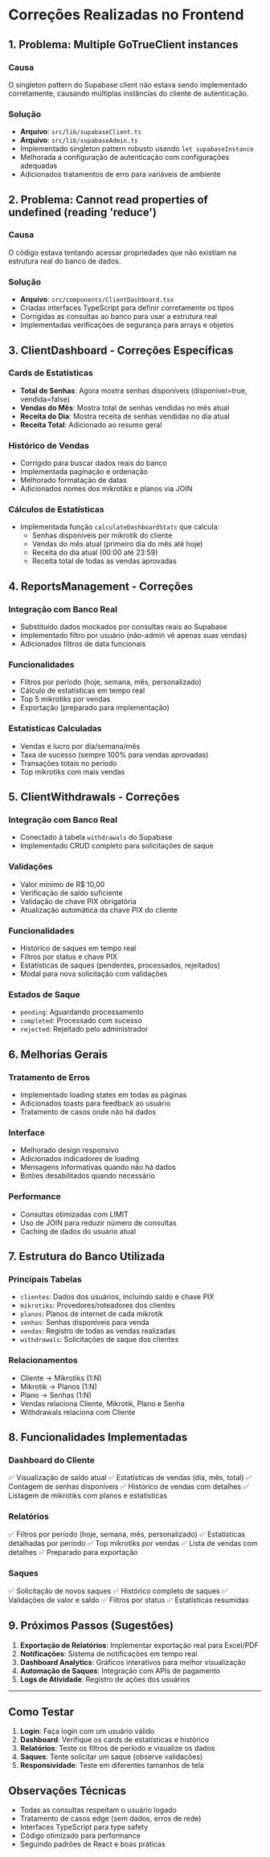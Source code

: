 # Correções Realizadas no Frontend

## 1. Problema: Multiple GoTrueClient instances

### Causa
O singleton pattern do Supabase client não estava sendo implementado corretamente, causando múltiplas instâncias do cliente de autenticação.

### Solução
- **Arquivo**: `src/lib/supabaseClient.ts`
- **Arquivo**: `src/lib/supabaseAdmin.ts`
- Implementado singleton pattern robusto usando `let supabaseInstance`
- Melhorada a configuração de autenticação com configurações adequadas
- Adicionados tratamentos de erro para variáveis de ambiente

## 2. Problema: Cannot read properties of undefined (reading 'reduce')

### Causa
O código estava tentando acessar propriedades que não existiam na estrutura real do banco de dados.

### Solução
- **Arquivo**: `src/components/ClientDashboard.tsx`
- Criadas interfaces TypeScript para definir corretamente os tipos
- Corrigidas as consultas ao banco para usar a estrutura real
- Implementadas verificações de segurança para arrays e objetos

## 3. ClientDashboard - Correções Específicas

### Cards de Estatísticas
- **Total de Senhas**: Agora mostra senhas disponíveis (disponivel=true, vendida=false)
- **Vendas do Mês**: Mostra total de senhas vendidas no mês atual
- **Receita do Dia**: Mostra receita de senhas vendidas no dia atual
- **Receita Total**: Adicionado ao resumo geral

### Histórico de Vendas
- Corrigido para buscar dados reais do banco
- Implementada paginação e ordenação
- Melhorado formatação de datas
- Adicionados nomes dos mikrotiks e planos via JOIN

### Cálculos de Estatísticas
- Implementada função `calculateDashboardStats` que calcula:
  - Senhas disponíveis por mikrotik do cliente
  - Vendas do mês atual (primeiro dia do mês até hoje)
  - Receita do dia atual (00:00 até 23:59)
  - Receita total de todas as vendas aprovadas

## 4. ReportsManagement - Correções

### Integração com Banco Real
- Substituído dados mockados por consultas reais ao Supabase
- Implementado filtro por usuário (não-admin vê apenas suas vendas)
- Adicionados filtros de data funcionais

### Funcionalidades
- Filtros por período (hoje, semana, mês, personalizado)
- Cálculo de estatísticas em tempo real
- Top 5 mikrotiks por vendas
- Exportação (preparado para implementação)

### Estatísticas Calculadas
- Vendas e lucro por dia/semana/mês
- Taxa de sucesso (sempre 100% para vendas aprovadas)
- Transações totais no período
- Top mikrotiks com mais vendas

## 5. ClientWithdrawals - Correções

### Integração com Banco Real
- Conectado à tabela `withdrawals` do Supabase
- Implementado CRUD completo para solicitações de saque

### Validações
- Valor mínimo de R$ 10,00
- Verificação de saldo suficiente
- Validação de chave PIX obrigatória
- Atualização automática da chave PIX do cliente

### Funcionalidades
- Histórico de saques em tempo real
- Filtros por status e chave PIX
- Estatísticas de saques (pendentes, processados, rejeitados)
- Modal para nova solicitação com validações

### Estados de Saque
- `pending`: Aguardando processamento
- `completed`: Processado com sucesso
- `rejected`: Rejeitado pelo administrador

## 6. Melhorias Gerais

### Tratamento de Erros
- Implementado loading states em todas as páginas
- Adicionados toasts para feedback ao usuário
- Tratamento de casos onde não há dados

### Interface
- Melhorado design responsivo
- Adicionados indicadores de loading
- Mensagens informativas quando não há dados
- Botões desabilitados quando necessário

### Performance
- Consultas otimizadas com LIMIT
- Uso de JOIN para reduzir número de consultas
- Caching de dados do usuário atual

## 7. Estrutura do Banco Utilizada

### Principais Tabelas
- `clientes`: Dados dos usuários, incluindo saldo e chave PIX
- `mikrotiks`: Provedores/roteadores dos clientes
- `planos`: Planos de internet de cada mikrotik
- `senhas`: Senhas disponíveis para venda
- `vendas`: Registro de todas as vendas realizadas
- `withdrawals`: Solicitações de saque dos clientes

### Relacionamentos
- Cliente → Mikrotiks (1:N)
- Mikrotik → Planos (1:N)
- Plano → Senhas (1:N)
- Vendas relaciona Cliente, Mikrotik, Plano e Senha
- Withdrawals relaciona com Cliente

## 8. Funcionalidades Implementadas

### Dashboard do Cliente
✅ Visualização de saldo atual
✅ Estatísticas de vendas (dia, mês, total)
✅ Contagem de senhas disponíveis
✅ Histórico de vendas com detalhes
✅ Listagem de mikrotiks com planos e estatísticas

### Relatórios
✅ Filtros por período (hoje, semana, mês, personalizado)
✅ Estatísticas detalhadas por período
✅ Top mikrotiks por vendas
✅ Lista de vendas com detalhes
✅ Preparado para exportação

### Saques
✅ Solicitação de novos saques
✅ Histórico completo de saques
✅ Validações de valor e saldo
✅ Filtros por status
✅ Estatísticas resumidas

## 9. Próximos Passos (Sugestões)

1. **Exportação de Relatórios**: Implementar exportação real para Excel/PDF
2. **Notificações**: Sistema de notificações em tempo real
3. **Dashboard Analytics**: Gráficos interativos para melhor visualização
4. **Automação de Saques**: Integração com APIs de pagamento
5. **Logs de Atividade**: Registro de ações dos usuários

---

## Como Testar

1. **Login**: Faça login com um usuário válido
2. **Dashboard**: Verifique os cards de estatísticas e histórico
3. **Relatórios**: Teste os filtros de período e visualize os dados
4. **Saques**: Tente solicitar um saque (observe validações)
5. **Responsividade**: Teste em diferentes tamanhos de tela

## Observações Técnicas

- Todas as consultas respeitam o usuário logado
- Tratamento de casos edge (sem dados, erros de rede)
- Interfaces TypeScript para type safety
- Código otimizado para performance
- Seguindo padrões de React e boas práticas 